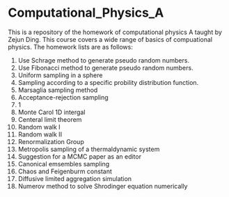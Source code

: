 # Computational_Physics_A
This is a repository of the homework of computational physics A taught by Zejun Ding.
This course covers a wide range of basics of compuational physics. The homework lists are as follows:


1. Use Schrage method to generate pseudo random numbers.
2. Use Fibonacci method to generate pseudo random numbers.
3. Uniform sampling in a sphere
4. Sampling according to a specific probility distribution function.
5. Marsaglia sampling method
6. Acceptance-rejection sampling 
7. 1
8. Monte Carol 1D intergal 
9. Centeral limit theorem 
10. Random walk I
11. Random walk II
12. Renormalization Group
13. Metropolis sampling of a thermaldynamic system
14. Suggestion for a MCMC paper as an editor
15. Canonical emsembles sampling 
16. Chaos and Feigenburm constant 
17. Diffusive limited aggregation simulation
18. Numerov method to solve Shrodinger equation numerically 

